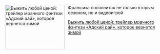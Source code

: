 <!--2025-10-02 11:45:38-->
<div class="yb">
  <div class="rss kino_kino"><a href="https://www.kino-teatr.ru/kino/news/y2025/10-2/39172/" title="Выжить любой ценой: трейлер мрачного фэнтези «Адский рай», которое вернется зимой"><img src="https://www.kino-teatr.ru/news/2/7/39172/poster.jpg" width="196" height="147" align="left" hspace="5" style="margin: 0px 10px 0px 5px" alt="Выжить любой ценой: трейлер мрачного фэнтези «Адский рай», которое вернется зимой"/></a>Франшиза пополнится не только вторым сезоном, но и видеоигрой <p class="titl"><a href="https://www.kino-teatr.ru/kino/news/y2025/10-2/39172/">Выжить любой ценой: трейлер мрачного фэнтези «Адский рай», которое вернется зимой</a></p></div>
</div>
